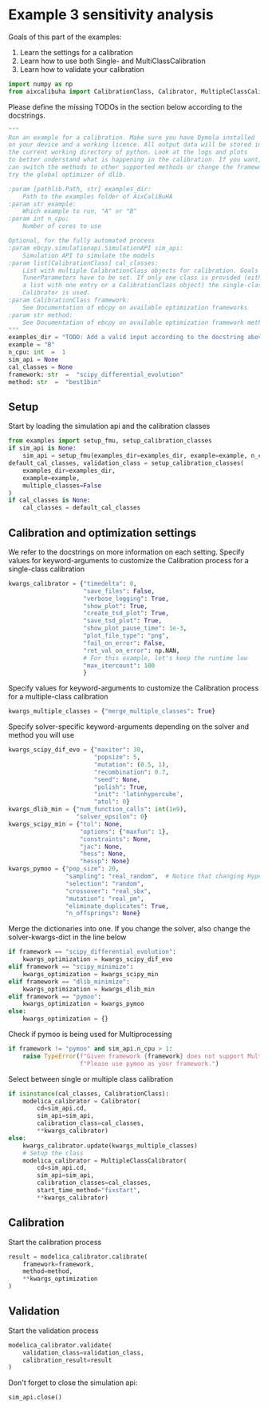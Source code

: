 
# Example 3 sensitivity analysis

Goals of this part of the examples:
1. Learn the settings for a calibration
2. Learn how to use both Single- and MultiClassCalibration
3. Learn how to validate your calibration

```python
import numpy as np
from aixcalibuha import CalibrationClass, Calibrator, MultipleClassCalibrator
```

Please define the missing TODOs in the section below according to the docstrings.

```python
"""
Run an example for a calibration. Make sure you have Dymola installed
on your device and a working licence. All output data will be stored in
the current working directory of python. Look at the logs and plots
to better understand what is happening in the calibration. If you want, you
can switch the methods to other supported methods or change the framework and
try the global optimizer of dlib.

:param [pathlib.Path, str] examples_dir:
    Path to the examples folder of AixCaliBuHA
:param str example:
    Which example to run, "A" or "B"
:param int n_cpu:
    Number of cores to use

Optional, for the fully automated process
:param ebcpy.simulationapi.SimulationAPI sim_api:
    Simulation API to simulate the models
:param list[CalibrationClass] cal_classes:
    List with multiple CalibrationClass objects for calibration. Goals and
    TunerParameters have to be set. If only one class is provided (either
    a list with one entry or a CalibrationClass object) the single-class
    Calibrator is used.
:param CalibrationClass framework:
    See Documentation of ebcpy on available optimization frameworks
:param str method:
    See Documentation of ebcpy on available optimization framework methods
"""
examples_dir = "TODO: Add a valid input according to the docstring above"
example = "B"
n_cpu: int  =  1
sim_api = None
cal_classes = None
framework: str  =  "scipy_differential_evolution"
method: str  =  "best1bin"
```

## Setup
Start by loading the simulation api and the calibration classes

```python
from examples import setup_fmu, setup_calibration_classes
if sim_api is None:
    sim_api = setup_fmu(examples_dir=examples_dir, example=example, n_cpu=n_cpu)
default_cal_classes, validation_class = setup_calibration_classes(
    examples_dir=examples_dir,
    example=example,
    multiple_classes=False
)
if cal_classes is None:
    cal_classes = default_cal_classes
```

## Calibration and optimization settings
We refer to the docstrings on more information on each setting.
Specify values for keyword-arguments to customize
the Calibration process for a single-class calibration

```python
kwargs_calibrator = {"timedelta": 0,
                     "save_files": False,
                     "verbose_logging": True,
                     "show_plot": True,
                     "create_tsd_plot": True,
                     "save_tsd_plot": True,
                     "show_plot_pause_time": 1e-3,
                     "plot_file_type": "png",
                     "fail_on_error": False,
                     "ret_val_on_error": np.NAN,
                     # For this example, let's keep the runtime low
                     "max_itercount": 100
                     }
```

Specify values for keyword-arguments to customize
the Calibration process for a multiple-class calibration

```python
kwargs_multiple_classes = {"merge_multiple_classes": True}
```

Specify solver-specific keyword-arguments depending on the solver and method you will use

```python
kwargs_scipy_dif_evo = {"maxiter": 30,
                        "popsize": 5,
                        "mutation": (0.5, 1),
                        "recombination": 0.7,
                        "seed": None,
                        "polish": True,
                        "init": 'latinhypercube',
                        "atol": 0}
kwargs_dlib_min = {"num_function_calls": int(1e9),
                   "solver_epsilon": 0}
kwargs_scipy_min = {"tol": None,
                    "options": {"maxfun": 1},
                    "constraints": None,
                    "jac": None,
                    "hess": None,
                    "hessp": None}
kwargs_pymoo = {"pop_size": 20,
                "sampling": "real_random",  # Notice that changing Hyper-Parameters may change pop size.
                "selection": "random",
                "crossover": "real_sbx",
                "mutation": "real_pm",
                "eliminate_duplicates": True,
                "n_offsprings": None}
```

Merge the dictionaries into one.
If you change the solver, also change the solver-kwargs-dict in the line below

```python
if framework == "scipy_differential_evolution":
    kwargs_optimization = kwargs_scipy_dif_evo
elif framework == "scipy_minimize":
    kwargs_optimization = kwargs_scipy_min
elif framework == "dlib_minimize":
    kwargs_optimization = kwargs_dlib_min
elif framework == "pymoo":
    kwargs_optimization = kwargs_pymoo
else:
    kwargs_optimization = {}
```

Check if pymoo is being used for Multiprocessing

```python
if framework != "pymoo" and sim_api.n_cpu > 1:
    raise TypeError(f"Given framework {framework} does not support Multiprocessing."
                    f"Please use pymoo as your framework.")
```

Select between single or multiple class calibration

```python
if isinstance(cal_classes, CalibrationClass):
    modelica_calibrator = Calibrator(
        cd=sim_api.cd,
        sim_api=sim_api,
        calibration_class=cal_classes,
        **kwargs_calibrator)
else:
    kwargs_calibrator.update(kwargs_multiple_classes)
    # Setup the class
    modelica_calibrator = MultipleClassCalibrator(
        cd=sim_api.cd,
        sim_api=sim_api,
        calibration_classes=cal_classes,
        start_time_method="fixstart",
        **kwargs_calibrator)
```

## Calibration
Start the calibration process

```python
result = modelica_calibrator.calibrate(
    framework=framework,
    method=method,
    **kwargs_optimization
)
```

## Validation
Start the validation process

```python
modelica_calibrator.validate(
    validation_class=validation_class,
    calibration_result=result
)
```

Don't forget to close the simulation api:

```python
sim_api.close()
```
